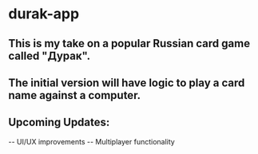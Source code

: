 # durak-app

## This is my take on a popular Russian card game called "Дурак".

## The initial version will have logic to play a card name against a computer.

## Upcoming Updates:
-- UI/UX improvements
-- Multiplayer functionality


